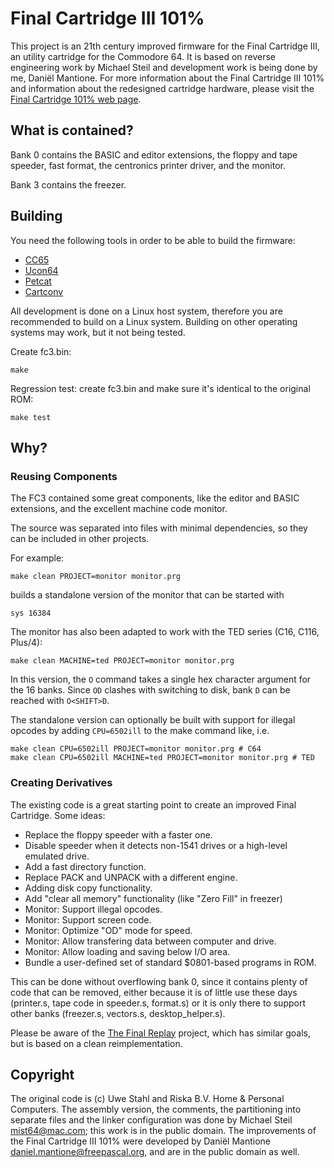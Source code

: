 # Final Cartridge III 101%

This project is an 21th century improved firmware for the Final Cartridge III, an utility cartridge for the Commodore 64.  It is based on reverse engineering work by Michael Steil and development work is being done by me, Daniël Mantione. For more information about the Final Cartridge III 101% and information about the redesigned cartridge hardware, please visit the [Final Cartridge 101% web page](https://www.freepascal.org/~daniel/fc3/).

## What is contained?

Bank 0 contains the BASIC and editor extensions, the floppy and tape speeder, fast format, the centronics printer driver, and the monitor.

Bank 3 contains the freezer.

## Building

You need the following tools in order to be able to build the firmware:

* [CC65](https://cc65.github.io/)
* [Ucon64](https://ucon64.sourceforge.io/)
* [Petcat](https://vice-emu.sourceforge.io/)
* [Cartconv](https://vice-emu.sourceforge.io/)

All development is done on a Linux host system, therefore you are recommended to build on a Linux system. Building on other operating systems may work, but it not being tested.

Create fc3.bin:

    make

Regression test: create fc3.bin and make sure it's identical to the original ROM:

    make test

## Why?

### Reusing Components

The FC3 contained some great components, like the editor and BASIC extensions, and the excellent machine code monitor.

The source was separated into files with minimal dependencies, so they can be included in other projects.

For example:

    make clean PROJECT=monitor monitor.prg

builds a standalone version of the monitor that can be started with

    sys 16384

The monitor has also been adapted to work with the TED series (C16, C116, Plus/4):

    make clean MACHINE=ted PROJECT=monitor monitor.prg

In this version, the `O` command takes a single hex character argument for the 16 banks. Since `OD` clashes with switching to disk, bank `D` can be reached with `O<SHIFT>D`.

The standalone version can optionally be built with support for illegal opcodes by adding `CPU=6502ill` to the make command like, i.e.

    make clean CPU=6502ill PROJECT=monitor monitor.prg # C64
    make clean CPU=6502ill MACHINE=ted PROJECT=monitor monitor.prg # TED

### Creating Derivatives

The existing code is a great starting point to create an improved Final Cartridge. Some ideas:

* Replace the floppy speeder with a faster one.
* Disable speeder when it detects non-1541 drives or a high-level emulated drive.
* Add a fast directory function.
* Replace PACK and UNPACK with a different engine.
* Adding disk copy functionality.
* Add "clear all memory" functionality (like "Zero Fill" in freezer)
* Monitor: Support illegal opcodes.
* Monitor: Support screen code.
* Monitor: Optimize "OD" mode for speed.
* Monitor: Allow transfering data between computer and drive.
* Monitor: Allow loading and saving below I/O area.
* Bundle a user-defined set of standard $0801-based programs in ROM.

This can be done without overflowing bank 0, since it contains plenty of code that can be removed, either because it is of little use these days (printer.s, tape code in speeder.s, format.s) or it is only there to support other banks (freezer.s, vectors.s, desktop_helper.s).

Please be aware of the [The Final Replay](http://www.oxyron.de/html/freplay.html) project, which has similar goals, but is based on a clean reimplementation.

## Copyright

The original code is (c) Uwe Stahl and Riska B.V. Home & Personal Computers. The assembly version, the comments, the partitioning into separate files and the linker configuration was done by Michael Steil <mist64@mac.com>; this work is in the public domain. The improvements of the Final Cartridge III 101% were developed by Daniël Mantione <daniel.mantione@freepascal.org>, and are in the public domain as well.
